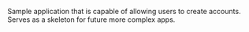 Sample application that is capable of allowing users to create accounts.
Serves as a skeleton for future more complex apps.

